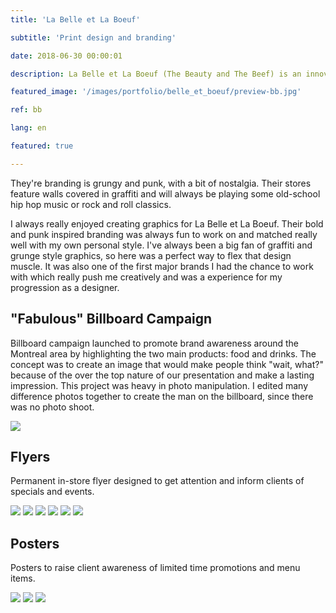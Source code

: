 ```yaml
---
title: 'La Belle et La Boeuf'

subtitle: 'Print design and branding'

date: 2018-06-30 00:00:01

description: La Belle et La Boeuf (The Beauty and The Beef) is an innovative burger bar chain. I created posters, billboards, menus and other promotions material for the brand.

featured_image: '/images/portfolio/belle_et_boeuf/preview-bb.jpg'

ref: bb

lang: en

featured: true

---
```


They're branding is grungy and punk, with a bit of nostalgia. Their stores feature walls covered in graffiti and will always be playing some old-school hip hop music or rock and roll classics.

I always really enjoyed creating graphics for La Belle et La Boeuf. Their bold and punk inspired branding was always fun to work on and matched really well with my own personal style. I've always been a big fan of graffiti and grunge style graphics, so here was a perfect way to flex that design muscle. It was also one of the first major brands I had the chance to work with which really push me creatively and was a experience for my progression as a designer. 

## "Fabulous" Billboard Campaign

Billboard campaign launched to promote brand awareness around the Montreal area by highlighting the two main products: food and drinks.
The concept was to create an image that would make people think "wait, what?" because of the over the top nature of our presentation and make a lasting impression.
This project was heavy in photo manipulation. I edited many difference photos together to create the man on the billboard, since there was no photo shoot. 

![](/images/portfolio/belle_et_boeuf/fabuleux.jpg)


## Flyers

Permanent in-store flyer designed to get attention and inform clients of specials and events.

<div class="gallery" data-columns="3">
	<img src="/images/portfolio/belle_et_boeuf/bento_box_flyer.jpg">
	<img src="/images/portfolio/belle_et_boeuf/spank_me_burger_flyer.jpg">
	<img src="/images/portfolio/belle_et_boeuf/shots_flyer.jpg">
	<img src="/images/portfolio/belle_et_boeuf/happy_hour_flyer.jpg">
	<img src="/images/portfolio/belle_et_boeuf/ave_caesar.jpg">
	<img src="/images/portfolio/belle_et_boeuf/nuclear_burger_flyer.jpg">
</div>

## Posters

Posters to raise client awareness of limited time promotions and menu items.

<div class="gallery" data-columns="3">
	<img src="/images/portfolio/belle_et_boeuf/miami-vice-poster.jpg">
	<img src="/images/portfolio/belle_et_boeuf/superbowl-2019.jpg">
	<img src="/images/portfolio/belle_et_boeuf/misty-twist.jpg">
</div>